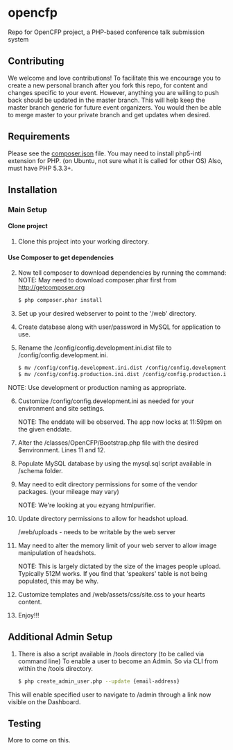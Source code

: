 opencfp
=======

Repo for OpenCFP project, a PHP-based conference talk submission system

Contributing
------------

We welcome and love contributions! To facilitate this we encourage you to create 
a new personal branch after you fork this repo, for content and changes specific to your event. 
However, anything you are willing to push back should be updated in the master branch. This will
help keep the master branch generic for future event organizers. You would then be able to 
merge master to your private branch and get updates when desired.

Requirements
------------

Please see the [composer.json](composer.json) file.
You may need to install php5-intl extension for PHP. (on Ubuntu, not sure what it is called for other OS)
Also, must have PHP 5.3.3+.

Installation
------------

### Main Setup

#### Clone project

1. Clone this project into your working directory.

#### Use Composer to get dependencies

2. Now tell composer to download dependencies by running the command:
NOTE: May need to download composer.phar first from http://getcomposer.org

    ```bash
    $ php composer.phar install
    ```
3. Set up your desired webserver to point to the '/web' directory.

4. Create database along with user/password in MySQL for application to use.

5. Rename the /config/config.development.ini.dist file to /config/config.development.ini.

    ```bash
    $ mv /config/config.development.ini.dist /config/config.development.ini
    $ mv /config/config.production.ini.dist /config/config.production.ini
    ```
NOTE: Use development or production naming as appropriate.

6. Customize /config/config.development.ini as needed for your environment and site settings.

    NOTE: The enddate will be observed. The app now locks at 11:59pm on the given enddate.

7. Alter the /classes/OpenCFP/Bootstrap.php file with the desired $environment. Lines 11 and 12.

8. Populate MySQL database by using the mysql.sql script available in /schema folder.

9. May need to edit directory permissions for some of the vendor packages. (your mileage may vary)

    NOTE: We're looking at you ezyang htmlpurifier.

10. Update directory permissions to allow for headshot upload.

    /web/uploads - needs to be writable by the web server

11. May need to alter the memory limit of your web server to allow image manipulation of headshots.

    NOTE: This is largely dictated by the size of the images people upload. Typically 512M works.
    If you find that 'speakers' table is not being populated, this may be why.

12. Customize templates and /web/assets/css/site.css to your hearts content.

13. Enjoy!!!


Additional Admin Setup
----------------------

1. There is also a script available in /tools directory (to be called via command line) To enable a user to become an Admin.  So via CLI from within the /tools directory.

    ```bash
    $ php create_admin_user.php --update {email-address}
    ```
This will enable specified user to navigate to /admin through a link now visible on the Dashboard.

Testing
-------

More to come on this.
